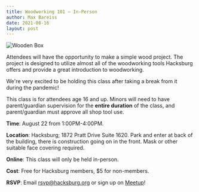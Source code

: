 ```yaml
---
title: Woodworking 101 — In-Person
author: Max Bareiss
date: 2021-08-16
layout: post
---
```


![Wooden Box](//hacksburg.org/images/wooden_box.jpg)

Attendees will have the opportunity to make a simple wood project. The project is designed to utilize almost all of the woodworking tools Hacksburg offers and provide a great introduction to woodworking.

We're very excited to be holding this class after taking a break from it during the pandemic!

This class is for attendees age 16 and up. Minors will need to have parent/guardian supervision for the **entire duration** of the class, and parent/guardian must approve all shop tool use.

**Time**: August 22 from 1:00PM-4:00PM.

**Location**: Hacksburg; 1872 Pratt Drive Suite 1620. Park and enter at back of the building, there is construction going on in the front. Mask or other suitable face covering required.

**Online**: This class will only be held in-person.

**Cost**:  Free for Hacksburg members, $5 for non-members.

**RSVP**: Email [rsvp@hacksburg.org](https://hb.gy/YBbRu) or sign up on [Meetup](https://hb.gy/0BSwd)!
